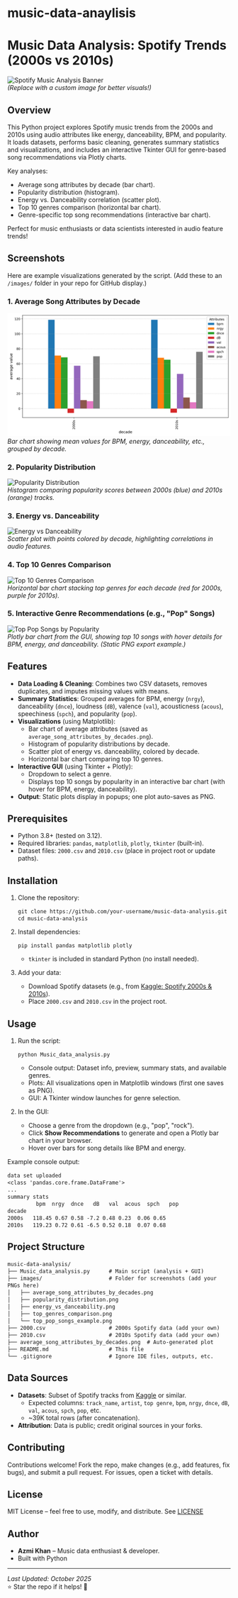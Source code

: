 ﻿# music-data-anaylisis
# Music Data Analysis: Spotify Trends (2000s vs 2010s)

![Spotify Music Analysis Banner](https://via.placeholder.com/800x200/1DB954/FFFFFF?text=Music+Data+Analysis)  
*(Replace with a custom image for better visuals!)*

## Overview
This Python project explores Spotify music trends from the 2000s and 2010s using audio attributes like energy, danceability, BPM, and popularity. It loads datasets, performs basic cleaning, generates summary statistics and visualizations, and includes an interactive Tkinter GUI for genre-based song recommendations via Plotly charts.

Key analyses:
- Average song attributes by decade (bar chart).
- Popularity distribution (histogram).
- Energy vs. Danceability correlation (scatter plot).
- Top 10 genres comparison (horizontal bar chart).
- Genre-specific top song recommendations (interactive bar chart).

Perfect for music enthusiasts or data scientists interested in audio feature trends!

## Screenshots
Here are example visualizations generated by the script. (Add these to an `/images/` folder in your repo for GitHub display.)

### 1. Average Song Attributes by Decade
![Average Song Attributes by Decade](images/average_song_attributes_by_decades.png)  
*Bar chart showing mean values for BPM, energy, danceability, etc., grouped by decade.*

### 2. Popularity Distribution
![Popularity Distribution](images/popularity_distribution.png)  
*Histogram comparing popularity scores between 2000s (blue) and 2010s (orange) tracks.*

### 3. Energy vs. Danceability
![Energy vs Danceability](images/energy_vs_danceability.png)  
*Scatter plot with points colored by decade, highlighting correlations in audio features.*

### 4. Top 10 Genres Comparison
![Top 10 Genres Comparison](images/top_genres_comparison.png)  
*Horizontal bar chart stacking top genres for each decade (red for 2000s, purple for 2010s).*

### 5. Interactive Genre Recommendations (e.g., "Pop" Songs)
![Top Pop Songs by Popularity](images/top_pop_songs_example.png)  
*Plotly bar chart from the GUI, showing top 10 songs with hover details for BPM, energy, and danceability. (Static PNG export example.)*

## Features
- **Data Loading & Cleaning**: Combines two CSV datasets, removes duplicates, and imputes missing values with means.
- **Summary Statistics**: Grouped averages for BPM, energy (`nrgy`), danceability (`dnce`), loudness (`dB`), valence (`val`), acousticness (`acous`), speechiness (`spch`), and popularity (`pop`).
- **Visualizations** (using Matplotlib):
  - Bar chart of average attributes (saved as `average_song_attributes_by_decades.png`).
  - Histogram of popularity distributions by decade.
  - Scatter plot of energy vs. danceability, colored by decade.
  - Horizontal bar chart comparing top 10 genres.
- **Interactive GUI** (using Tkinter + Plotly):
  - Dropdown to select a genre.
  - Displays top 10 songs by popularity in an interactive bar chart (with hover for BPM, energy, danceability).
- **Output**: Static plots display in popups; one plot auto-saves as PNG.

## Prerequisites
- Python 3.8+ (tested on 3.12).
- Required libraries: `pandas`, `matplotlib`, `plotly`, `tkinter` (built-in).
- Dataset files: `2000.csv` and `2010.csv` (place in project root or update paths).

## Installation
1. Clone the repository:
   ```
   git clone https://github.com/your-username/music-data-analysis.git
   cd music-data-analysis
   ```

2. Install dependencies:
   ```
   pip install pandas matplotlib plotly
   ```
   - `tkinter` is included in standard Python (no install needed).

3. Add your data:
   - Download Spotify datasets (e.g., from [Kaggle: Spotify 2000s & 2010s](https://www.kaggle.com/datasets/ektro/spotify-2000s-2010s)).
   - Place `2000.csv` and `2010.csv` in the project root.

## Usage
1. Run the script:
   ```
   python Music_data_analysis.py
   ```
   - Console output: Dataset info, preview, summary stats, and available genres.
   - Plots: All visualizations open in Matplotlib windows (first one saves as PNG).
   - GUI: A Tkinter window launches for genre selection.

2. In the GUI:
   - Choose a genre from the dropdown (e.g., "pop", "rock").
   - Click **Show Recommendations** to generate and open a Plotly bar chart in your browser.
   - Hover over bars for song details like BPM and energy.

Example console output:
```
data set uploaded
<class 'pandas.core.frame.DataFrame'>
...
summary stats
         bpm  nrgy  dnce   dB   val  acous  spch   pop
decade                                                  
2000s   118.45 0.67 0.58 -7.2 0.48 0.23  0.06 0.65
2010s   119.23 0.72 0.61 -6.5 0.52 0.18  0.07 0.68
```

## Project Structure
```
music-data-analysis/
├── Music_data_analysis.py      # Main script (analysis + GUI)
├── images/                     # Folder for screenshots (add your PNGs here)
│   ├── average_song_attributes_by_decades.png
│   ├── popularity_distribution.png
│   ├── energy_vs_danceability.png
│   ├── top_genres_comparison.png
│   └── top_pop_songs_example.png
├── 2000.csv                    # 2000s Spotify data (add your own)
├── 2010.csv                    # 2010s Spotify data (add your own)
├── average_song_attributes_by_decades.png  # Auto-generated plot
├── README.md                   # This file
└── .gitignore                  # Ignore IDE files, outputs, etc.
```

## Data Sources
- **Datasets**: Subset of Spotify tracks from [Kaggle](https://www.kaggle.com/datasets/ektro/spotify-2000s-2010s) or similar.
  - Expected columns: `track_name`, `artist`, `top genre`, `bpm`, `nrgy`, `dnce`, `dB`, `val`, `acous`, `spch`, `pop`, etc.
  - ~39K total rows (after concatenation).
- **Attribution**: Data is public; credit original sources in your forks.

## Contributing
Contributions welcome! Fork the repo, make changes (e.g., add features, fix bugs), and submit a pull request. For issues, open a ticket with details.

## License
MIT License – feel free to use, modify, and distribute. See [LICENSE](LICENSE) 

## Author
- **Azmi Khan** – Music data enthusiast & developer.
- Built with Python

---

*Last Updated: October 2025*  
⭐ Star the repo if it helps! 🚀
